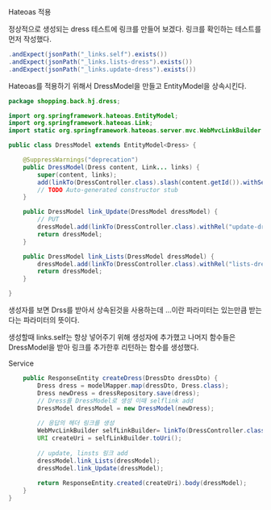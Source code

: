 Hateoas 적용

정상적으로 생성되는 dress 테스트에 링크를 만들어 보겠다. 링크를 확인하는 테스트를 먼저 작성했다.

```java
.andExpect(jsonPath("_links.self").exists())
.andExpect(jsonPath("_links.lists-dress").exists())
.andExpect(jsonPath("_links.update-dress").exists())
```



Hateoas를 적용하기 위해서 DressModel을 만들고 EntityModel을 상속시킨다.

```java
package shopping.back.hj.dress;

import org.springframework.hateoas.EntityModel;
import org.springframework.hateoas.Link;
import static org.springframework.hateoas.server.mvc.WebMvcLinkBuilder.linkTo;

public class DressModel extends EntityModel<Dress> {

	@SuppressWarnings("deprecation")
	public DressModel(Dress content, Link... links) {
		super(content, links);
		add(linkTo(DressController.class).slash(content.getId()).withSelfRel());
		// TODO Auto-generated constructor stub
	}

	public DressModel link_Update(DressModel dressModel) {
		// PUT
		dressModel.add(linkTo(DressController.class).withRel("update-dress"));
		return dressModel;
	}

	public DressModel link_Lists(DressModel dressModel) {
		dressModel.add(linkTo(DressController.class).withRel("lists-dress"));
		return dressModel;
	}

}

```



생성자를 보면 Drss를 받아서 상속된것을 사용하는데 ...이란 파라미터는 있는만큼 받는다는 파라미터의 뜻이다.

생성할때 links.self는 항상 넣어주기 위해 생성자에 추가했고 나머지 함수들은 DressModel을 받아 링크를 추가한후 리턴하는 함수를 생성했다.



Service

```java
	public ResponseEntity createDress(DressDto dressDto) {
		Dress dress = modelMapper.map(dressDto, Dress.class);
		Dress newDress = dressRepository.save(dress);
		// Dress를 DressModel로 생성 이때 selflink add
        DressModel dressModel = new DressModel(newDress);
		
        // 응답의 헤더 링크를 생성
		WebMvcLinkBuilder selfLinkBuilder= linkTo(DressController.class).slash(newDress.getId());
		URI createUri = selfLinkBuilder.toUri();
		
        // update, linsts 링크 add
		dressModel.link_Lists(dressModel);
		dressModel.link_Update(dressModel);
		
		return ResponseEntity.created(createUri).body(dressModel);
	}
}

```



